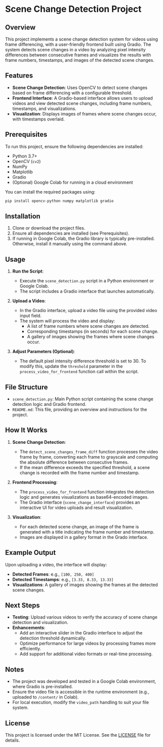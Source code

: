 # Scene Change Detection Project

## Overview
This project implements a scene change detection system for videos using frame differencing, with a user-friendly frontend built using Gradio. The system detects scene changes in a video by analyzing pixel intensity differences between consecutive frames and visualizes the results with frame numbers, timestamps, and images of the detected scene changes.

## Features
- **Scene Change Detection**: Uses OpenCV to detect scene changes based on frame differencing with a configurable threshold.
- **Frontend Interface**: A Gradio-based interface allows users to upload videos and view detected scene changes, including frame numbers, timestamps, and visualizations.
- **Visualization**: Displays images of frames where scene changes occur, with timestamps overlaid.

## Prerequisites
To run this project, ensure the following dependencies are installed:
- Python 3.7+
- OpenCV (`cv2`)
- NumPy
- Matplotlib
- Gradio
- (Optional) Google Colab for running in a cloud environment

You can install the required packages using:
```bash
pip install opencv-python numpy matplotlib gradio
```

## Installation
1. Clone or download the project files.
2. Ensure all dependencies are installed (see Prerequisites).
3. If running in Google Colab, the Gradio library is typically pre-installed. Otherwise, install it manually using the command above.

## Usage
1. **Run the Script**:
   - Execute the `scene_detection.py` script in a Python environment or Google Colab.
   - The script includes a Gradio interface that launches automatically.

2. **Upload a Video**:
   - In the Gradio interface, upload a video file using the provided video input field.
   - The system will process the video and display:
     - A list of frame numbers where scene changes are detected.
     - Corresponding timestamps (in seconds) for each scene change.
     - A gallery of images showing the frames where scene changes occur.

3. **Adjust Parameters (Optional)**:
   - The default pixel intensity difference threshold is set to 30. To modify this, update the `threshold` parameter in the `process_video_for_frontend` function call within the script.

## File Structure
- `scene_detection.py`: Main Python script containing the scene change detection logic and Gradio frontend.
- `README.md`: This file, providing an overview and instructions for the project.

## How It Works
1. **Scene Change Detection**:
   - The `detect_scene_changes_frame_diff` function processes the video frame by frame, converting each frame to grayscale and computing the absolute difference between consecutive frames.
   - If the mean difference exceeds the specified threshold, a scene change is recorded with the frame number and timestamp.

2. **Frontend Processing**:
   - The `process_video_for_frontend` function integrates the detection logic and generates visualizations as base64-encoded images.
   - The Gradio interface (`scene_change_interface`) provides an interactive UI for video uploads and result visualization.

3. **Visualization**:
   - For each detected scene change, an image of the frame is generated with a title indicating the frame number and timestamp.
   - Images are displayed in a gallery format in the Grado interface.

## Example Output
Upon uploading a video, the interface will display:
- **Detected Frames**: e.g., `[100, 250, 400]`
- **Detected Timestamps**: e.g., `[3.33, 8.33, 13.33]`
- **Visualizations**: A gallery of images showing the frames at the detected scene changes.

## Next Steps
- **Testing**: Upload various videos to verify the accuracy of scene change detection and visualization.
- **Enhancements**:
  - Add an interactive slider in the Gradio interface to adjust the detection threshold dynamically.
  - Optimize performance for large videos by processing frames more efficiently.
  - Add support for additional video formats or real-time processing.

## Notes
- The project was developed and tested in a Google Colab environment, where Gradio is pre-installed.
- Ensure the video file is accessible in the runtime environment (e.g., uploaded to `/content/` in Colab).
- For local execution, modify the `video_path` handling to suit your file system.

## License
This project is licensed under the MIT License. See the [LICENSE](LICENSE) file for details.